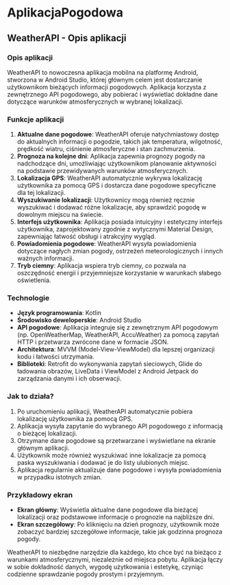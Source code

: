 # AplikacjaPogodowa
## WeatherAPI - Opis aplikacji

### Opis aplikacji
WeatherAPI to nowoczesna aplikacja mobilna na platformę Android, stworzona w Android Studio, której głównym celem jest dostarczanie użytkownikom bieżących informacji pogodowych. Aplikacja korzysta z zewnętrznego API pogodowego, aby pobierać i wyświetlać dokładne dane dotyczące warunków atmosferycznych w wybranej lokalizacji.

### Funkcje aplikacji
1. **Aktualne dane pogodowe**: WeatherAPI oferuje natychmiastowy dostęp do aktualnych informacji o pogodzie, takich jak temperatura, wilgotność, prędkość wiatru, ciśnienie atmosferyczne i stan zachmurzenia.
2. **Prognoza na kolejne dni**: Aplikacja zapewnia prognozy pogody na nadchodzące dni, umożliwiając użytkownikom planowanie aktywności na podstawie przewidywanych warunków atmosferycznych.
3. **Lokalizacja GPS**: WeatherAPI automatycznie wykrywa lokalizację użytkownika za pomocą GPS i dostarcza dane pogodowe specyficzne dla tej lokalizacji.
4. **Wyszukiwanie lokalizacji**: Użytkownicy mogą również ręcznie wyszukiwać i dodawać różne lokalizacje, aby sprawdzić pogodę w dowolnym miejscu na świecie.
5. **Interfejs użytkownika**: Aplikacja posiada intuicyjny i estetyczny interfejs użytkownika, zaprojektowany zgodnie z wytycznymi Material Design, zapewniając łatwość obsługi i atrakcyjny wygląd.
6. **Powiadomienia pogodowe**: WeatherAPI wysyła powiadomienia dotyczące nagłych zmian pogody, ostrzeżeń meteorologicznych i innych ważnych informacji.
7. **Tryb ciemny**: Aplikacja wspiera tryb ciemny, co pozwala na oszczędność energii i przyjemniejsze korzystanie w warunkach słabego oświetlenia.

### Technologie
- **Język programowania**: Kotlin
- **Środowisko deweloperskie**: Android Studio
- **API pogodowe**: Aplikacja integruje się z zewnętrznym API pogodowym (np. OpenWeatherMap, WeatherAPI, AccuWeather) za pomocą zapytań HTTP i przetwarza zwrócone dane w formacie JSON.
- **Architektura**: MVVM (Model-View-ViewModel) dla lepszej organizacji kodu i łatwości utrzymania.
- **Biblioteki**: Retrofit do wykonywania zapytań sieciowych, Glide do ładowania obrazów, LiveData i ViewModel z Android Jetpack do zarządzania danymi i ich obserwacji.

### Jak to działa?
1. Po uruchomieniu aplikacji, WeatherAPI automatycznie pobiera lokalizację użytkownika za pomocą GPS.
2. Aplikacja wysyła zapytanie do wybranego API pogodowego z informacją o bieżącej lokalizacji.
3. Otrzymane dane pogodowe są przetwarzane i wyświetlane na ekranie głównym aplikacji.
4. Użytkownik może również wyszukiwać inne lokalizacje za pomocą paska wyszukiwania i dodawać je do listy ulubionych miejsc.
5. Aplikacja regularnie aktualizuje dane pogodowe i wysyła powiadomienia w przypadku istotnych zmian.

### Przykładowy ekran
- **Ekran główny**: Wyświetla aktualne dane pogodowe dla bieżącej lokalizacji oraz podstawowe informacje o prognozie na najbliższe dni.
- **Ekran szczegółowy**: Po kliknięciu na dzień prognozy, użytkownik może zobaczyć bardziej szczegółowe informacje, takie jak godzinna prognoza pogody.

WeatherAPI to niezbędne narzędzie dla każdego, kto chce być na bieżąco z warunkami atmosferycznymi, niezależnie od miejsca pobytu. Aplikacja łączy w sobie dokładność danych, wygodę użytkowania i estetykę, czyniąc codzienne sprawdzanie pogody prostym i przyjemnym.
